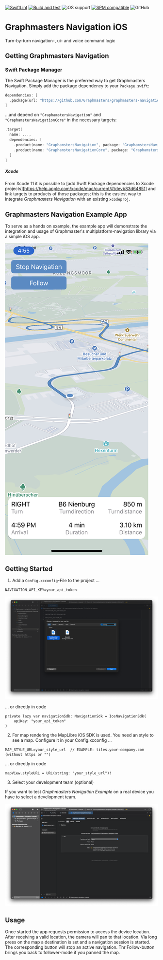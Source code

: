 [![SwiftLint](https://github.com/Graphmasters/graphmasters-navigation-ios/actions/workflows/ios_swift_lint.yml/badge.svg?style=flat)](https://github.com/Graphmasters/graphmasters-navigation-ios/actions/workflows/ios_swift_lint.yml)
[![Build and test](https://github.com/Graphmasters/graphmasters-navigation-ios/actions/workflows/ios_xcode_example_build.yml/badge.svg)](https://github.com/Graphmasters/graphmasters-navigation-ios/actions/workflows/ios_xcode_example_build.yml)
![iOS support](https://img.shields.io/badge/iOS-11.0-blue.svg?logo=apple&style=flat)
[![SPM compatible](https://img.shields.io/badge/SPM-compatible-4BC51D.svg?style=flat)](https://swift.org/package-manager/)
![GitHub](https://img.shields.io/github/license/graphmasters/graphmasters-navigation-ios)

# Graphmasters Navigation iOS

Turn-by-turn navigation-, ui- and voice command logic

## Getting Graphmasters Navigation

### Swift Package Manager

The Swift Package Manager is the preferred way to get Graphmasters Navigation. Simply add the
package dependency to your `Package.swift`:

```swift
dependencies: [
  .package(url: "https://github.com/Graphmasters/graphmasters-navigation-ios", from: "0.0.1")
]
```

...and depend on `"GraphamstersNavigation"` and `"GraphamstersNavigationCore"` in the necessary targets:

```swift
.target(
  name: ...,
  dependencies: [
    .product(name: "GraphamstersNavigation", package: "GraphamstersNavigation"),
    .product(name: "GraphamstersNavigationCore", package: "GraphamstersNavigation")
  ]
]
```

##### Xcode

From Xcode 11 it is possible to [add Swift Package dependencies to Xcode
projects][https://help.apple.com/xcode/mac/current/#/devb83d64851] and link targets to products of those packages; this is the
easiest way to integrate *Graphmasters Navigation* with an existing `xcodeproj`.

## Graphmasters Navigation Example App

To serve as a hands on example, the example app will demonstrate the integration and usage of Graphmaster's multiplatform-navigation library via a simple iOS app.

<img alt="Graphmasters Navigation Example App" src="Doc/graphmasters_navigation_example_app.jpeg" />

## Getting Started

1. Add a `Config.xcconfig`-File to the project ...

```
NAVIGATION_API_KEY=your_api_token
```

<img alt="xcconfig" src="Doc/config_file.png" />

... or directly in code

```
private lazy var navigationSdk: NavigationSdk = IosNavigationSdk(
    apiKey: "your_api_token"
)
```

2. For map rendering the MapLibre iOS SDK is used. You need an style to see a map. Configure it in your Config.xcconfig ...
```
MAP_STYLE_URL=your_style_url  // EXAMPLE: tiles.your-company.com (without https or "")
```
... or directly in code
```
mapView.styleURL = URL(string: "your_style_url")! 
```

3. Select your development team (optional)

If you want to test *Graphmasters Navigation Example* on a real device you have to select a development team.

<img alt="Signing" src="Doc/development_team.png" />

## Usage
Once started the app requests permission to access the device location. After receiving a valid location, the camera will pan to that location.
Via long press on the map a destination is set and a navigation session is started.
The corresponding button will stop an active navigation. Thr Follow-button brings you back to follower-mode if you panned the map.
